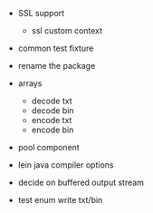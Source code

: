 - SSL support
  - ssl custom context

- common test fixture

- rename the package
- arrays
  - decode txt
  - decode bin
  - encode txt
  - encode bin
- pool component
- lein java compiler options

- decide on buffered output stream
- test enum write txt/bin
